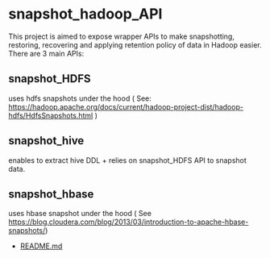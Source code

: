 # snapshot_hadoop_API
This project is aimed to expose wrapper APIs to make snapshotting, restoring, recovering and applying retention policy of data in Hadoop easier. 
There are 3 main APIs:
## snapshot_HDFS 
uses hdfs snapshots under the hood ( See: https://hadoop.apache.org/docs/current/hadoop-project-dist/hadoop-hdfs/HdfsSnapshots.html )
## snapshot_hive
enables to extract hive DDL + relies on snapshot_HDFS API to snapshot data.
## snapshot_hbase 
uses hbase snapshot under the hood ( See https://blog.cloudera.com/blog/2013/03/introduction-to-apache-hbase-snapshots/) 

* [README.md](https://github.com/SalahAmine/snapshot_hadoop_API/edit/master/snapshot_hbase/README.md) 
